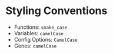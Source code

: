 # Styling Conventions

- Functions: `snake_case`
- Variables: `camelCase`
- Config Options: `CamelCase`
- Genes: `camelCase`